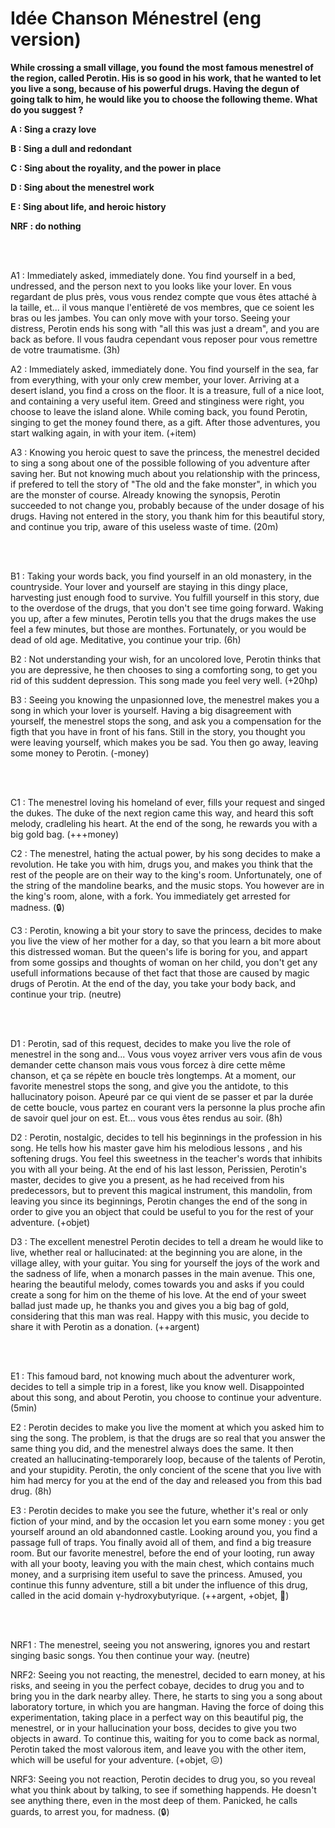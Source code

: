 # Idée Chanson Ménestrel (eng version)

**While crossing a small village, you found the most famous menestrel of the region, called Perotin. His is so good in his work, that he wanted to let you live a song, because of his powerful drugs. Having the degun of going talk to him, he would like you to choose the following theme. What do you suggest ?**

**A : Sing a crazy love**

**B : Sing a dull and redondant**

**C : Sing about the royality, and the power in place**

**D : Sing about the menestrel work**

**E : Sing about life, and heroic history**

**NRF : do nothing**

<br/>
<br/>

A1 : Immediately asked, immediately done. You find yourself in a bed, undressed, and the person next to you looks like your lover. En vous regardant de plus près, vous vous rendez compte que vous êtes attaché à la taille, et... il vous manque l'entièreté de vos membres, que ce soient les bras ou les jambes. You can only move with your torso. Seeing your distress, Perotin ends his song with "all this was just a dream", and you are back as before. Il vous faudra cependant vous reposer pour vous remettre de votre traumatisme. (3h)

A2 : Immediately asked, immediately done. You find yourself in the sea, far from everything, with your only crew member, your lover. Arriving at a desert island, you find a cross on the floor. It is a treasure, full of a nice loot, and containing a very useful item. Greed and stinginess were right, you choose to leave the island alone. While coming back, you found Perotin, singing to get the money found there, as a gift. After those adventures, you start walking again, in with your item. (+item)

A3 : Knowing you heroic quest to save the princess, the menestrel decided to sing a song about one of the possible following of you adventure after saving her. But not knowing much about you relationship with the princess, if prefered to tell the story of "The old and the fake monster", in which you are the monster of course. Already knowing the synopsis, Perotin succeeded to not change you, probably because of the under dosage of his drugs. Having not entered in the story, you thank him for this beautiful story, and continue you trip, aware of this useless waste of time. (20m)

<br/>
<br/>

B1 : Taking your words back, you find yourself in an old monastery, in the countryside. Your lover and yourself are staying in this dingy place, harvesting just enough food to survive. You fulfill yourself in this story, due to the overdose of the drugs, that you don't see time going forward. Waking you up, after a few minutes, Perotin tells you that the drugs makes the use feel a few minutes, but those are monthes. Fortunately, or you would be dead of old age. Meditative, you continue your trip. (6h)

B2 : Not understanding your wish, for an uncolored love, Perotin thinks that you are depressive, he then chooses to sing a comforting song, to get you rid of this suddent depression. This song made you feel very well. (+20hp)

B3 : Seeing you knowing the unpasionned love, the menestrel makes you a song in which your lover is yourself. Having a big disagreement with yourself, the menestrel stops the song, and ask you a compensation for the figth that you have in front of his fans. Still in the story, you thought you were leaving yourself, which makes you be sad. You then go away, leaving some money to Perotin. (-money)

<br/>
<br/>

C1 : The menestrel loving his homeland of ever, fills your request and singed the dukes. The duke of the next region came this way, and heard this soft melody, cradleling his heart. At the end of the song, he rewards you with a big gold bag. (+++money)

C2 : The menestrel, hating the actual power, by his song decides to make a revolution. He take you with him, drugs you, and makes you think that the rest of the people are on their way to the king's room. Unfortunately, one of the string of the mandoline bearks, and the music stops. You however are in the king's room, alone, with a fork. You immediately get arrested for madness. (:lock:)

C3 : Perotin, knowing a bit your story to save the princess, decides to make you live the view of her mother for a day, so that you learn a bit more about this distressed woman. But the queen's life is boring for you, and appart from some gossips and thoughts of woman on her child, you don't get any usefull informations because of thet fact that those are caused by magic drugs of Perotin. At the end of the day, you take your body back, and continue your trip. (neutre)

<br/>
<br/>

D1 : Perotin, sad of this request, decides to make you live the role of menestrel in the song and... Vous vous voyez arriver vers vous afin de vous demander cette chanson mais vous vous forcez à dire cette même chanson, et ça se répète en boucle très longtemps. At a moment, our favorite menestrel stops the song, and give you the antidote, to this hallucinatory poison. Apeuré par ce qui vient de se passer et par la durée de cette boucle, vous partez en courant vers la personne la plus proche afin de savoir quel jour on est. Et... vous vous êtes rendus au soir. (8h)

D2 : Perotin, nostalgic, decides to tell his beginnings in the profession in his song. He tells how his master gave him his melodious lessons , and his softening drugs. You feel this sweetness in the teacher's words that inhibits you with all your being. At the end of his last lesson, Perissien, Perotin's master, decides to give you a present, as he had received from his predecessors, but to prevent this magical instrument, this mandolin, from leaving you since its beginnings, Perotin changes the end of the song in order to give you an object that could be useful to you for the rest of your adventure. (+objet)

D3 : The excellent menestrel Perotin decides to tell a dream he would like to live, whether real or hallucinated: at the beginning you are alone, in the village alley, with your guitar. You sing for yourself the joys of the work and the sadness of life, when a monarch passes in the main avenue. This one, hearing the beautiful melody, comes towards you and asks if you could create a song for him on the theme of his love. At the end of your sweet ballad just made up, he thanks you and gives you a big bag of gold, considering that this man was real. Happy with this music, you decide to share it with Perotin as a donation. (++argent)

<br/>
<br/>

E1 : This famoud bard, not knowing much about the adventurer work, decides to tell a simple trip in a forest, like you know well. Disappointed about this song, and about Perotin, you choose to continue your adventure. (5min)

E2 : Perotin decides to make you live the moment at which you asked him to sing the song. The problem, is that the drugs are so real that you answer the same thing you did, and the menestrel always does the same. It then created an hallucinating-temporarely loop, because of the talents of Perotin, and your stupidity. Perotin, the only concient of the scene that you live with him had mercy for you at the end of the day and released you from this bad drug. (8h)

E3 : Perotin decides to make you see the future, whether it's real or only fiction of your mind, and by the occasion let you earn some money : you get yourself around an old abandonned castle. Looking around you, you find a passage full of traps. You finally avoid all of them, and find a big treasure room. But our favorite menestrel, before the end of your looting, run away with all your booty, leaving you with the main chest, which contains much money, and a surprising item useful to save the princess. Amused, you continue this funny adventure, still a bit under the influence of this drug, called in the acid domain γ-hydroxybutyrique. (++argent, +objet, :nauseated_face:)

<br/>
<br/>

NRF1 : The menestrel, seeing you not answering, ignores you and restart singing basic songs. You then continue your way. (neutre)

NRF2: Seeing you not reacting, the menestrel, decided to earn money, at his risks, and seeing in you the perfect cobaye, decides to drug you and to bring you in the dark nearby alley. There, he starts to sing you a song about laboratory torture, in which you are hangman. Having the force of doing this experimentation, taking place in a perfect way on this beautiful pig, the menestrel, or in your hallucination your boss, decides to give you two objects in award. To continue this, waiting for you to come back as normal, Perotin taked the most valorous item, and leave you with the other item, which will be useful for your adventure. (+objet, :confounded:)

NRF3: Seeing you not reaction, Perotin decides to drug you, so you reveal what you think about by talking, to see if something happends. He doesn't see anything there, even in the most deep of them. Panicked, he calls guards, to arrest you, for madness. (:lock:)

